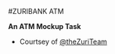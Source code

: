 #ZURIBANK ATM

**An ATM Mockup Task**

- Courtsey of [@theZuriTeam](https://twitter.com/@theZuriTeam)
